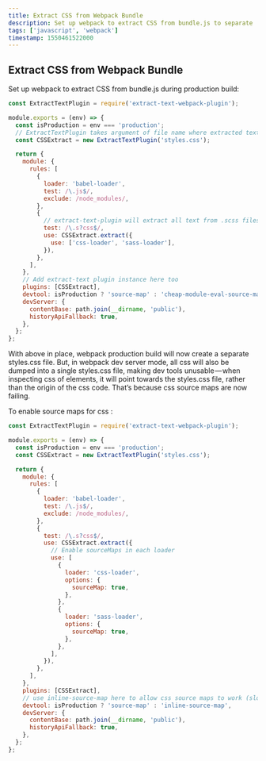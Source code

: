 ```yaml
---
title: Extract CSS from Webpack Bundle
description: Set up webpack to extract CSS from bundle.js to separate .css file during production build
tags: ['javascript', 'webpack']
timestamp: 1550461522000
---
```


## Extract CSS from Webpack Bundle

Set up webpack to extract CSS from bundle.js during production build:

```js
const ExtractTextPlugin = require('extract-text-webpack-plugin');

module.exports = (env) => {
  const isProduction = env === 'production';
  // ExtractTextPlugin takes argument of file name where extracted text will be moved to
  const CSSExtract = new ExtractTextPlugin('styles.css');

  return {
    module: {
      rules: [
        {
          loader: 'babel-loader',
          test: /\.js$/,
          exclude: /node_modules/,
        },
        {
          // extract-text-plugin will extract all text from .scss files and move them into styles.css
          test: /\.s?css$/,
          use: CSSExtract.extract({
            use: ['css-loader', 'sass-loader'],
          }),
        },
      ],
    },
    // Add extract-text plugin instance here too
    plugins: [CSSExtract],
    devtool: isProduction ? 'source-map' : 'cheap-module-eval-source-map',
    devServer: {
      contentBase: path.join(__dirname, 'public'),
      historyApiFallback: true,
    },
  };
};
```

With above in place, webpack production build will now create a separate styles.css file. But, in webpack dev server mode, all css will also be dumped into a single styles.css file, making dev tools unusable — when inspecting css of elements, it will point towards the styles.css file, rather than the origin of the css code. That’s because css source maps are now failing.

To enable source maps for css :

```js
const ExtractTextPlugin = require('extract-text-webpack-plugin');

module.exports = (env) => {
  const isProduction = env === 'production';
  const CSSExtract = new ExtractTextPlugin('styles.css');

  return {
    module: {
      rules: [
        {
          loader: 'babel-loader',
          test: /\.js$/,
          exclude: /node_modules/,
        },
        {
          test: /\.s?css$/,
          use: CSSExtract.extract({
            // Enable sourceMaps in each loader
            use: [
              {
                loader: 'css-loader',
                options: {
                  sourceMap: true,
                },
              },
              {
                loader: 'sass-loader',
                options: {
                  sourceMap: true,
                },
              },
            ],
          }),
        },
      ],
    },
    plugins: [CSSExtract],
    // use inline-source-map here to allow css source maps to work (slower than cheap-module-eval-source-map)
    devtool: isProduction ? 'source-map' : 'inline-source-map',
    devServer: {
      contentBase: path.join(__dirname, 'public'),
      historyApiFallback: true,
    },
  };
};
```
